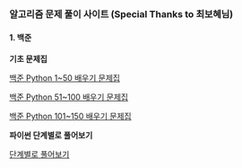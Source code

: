 ### 알고리즘 문제 풀이 사이트 (Special Thanks to 최보혜님)

#### 1. 백준

**기초 문제집**

[백준 Python 1~50 배우기 문제집][link]

[link]: https://www.acmicpc.net/workbook/view/459

[백준 Python 51~100 배우기 문제집][link]

[link]: https://www.acmicpc.net/workbook/view/460

[백준 Python 101~150 배우기 문제집][link]

[link]: https://www.acmicpc.net/workbook/view/461

**파이썬 단계별로 풀어보기**

[단계별로 풀어보기][link]

[link]: https://www.acmicpc.net/step

